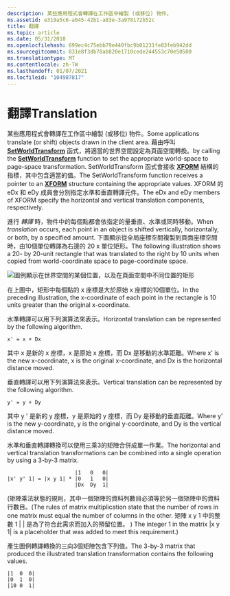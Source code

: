 ```yaml
---
description: 某些應用程式會轉譯在工作區中繪製 (或移位) 物件。
ms.assetid: e319a5c6-a045-42b1-a83e-3a978172b52c
title: 翻譯
ms.topic: article
ms.date: 05/31/2018
ms.openlocfilehash: 699ec4c75ebb79e440fbc9b01231fe83feb942dd
ms.sourcegitcommit: 831e8f3db78ab820e1710cede244553c70e50500
ms.translationtype: MT
ms.contentlocale: zh-TW
ms.lasthandoff: 01/07/2021
ms.locfileid: "104987817"
---
```

# <a name="translation"></a><span data-ttu-id="30397-103">翻譯</span><span class="sxs-lookup"><span data-stu-id="30397-103">Translation</span></span>

<span data-ttu-id="30397-104">某些應用程式會轉譯在工作區中繪製 (或移位) 物件。</span><span class="sxs-lookup"><span data-stu-id="30397-104">Some applications translate (or shift) objects drawn in the client area.</span></span> <span data-ttu-id="30397-105">藉由呼叫 [**SetWorldTransform**](/windows/desktop/api/Wingdi/nf-wingdi-setworldtransform) 函式，將適當的世界空間設定為頁面空間轉換。</span><span class="sxs-lookup"><span data-stu-id="30397-105">by calling the [**SetWorldTransform**](/windows/desktop/api/Wingdi/nf-wingdi-setworldtransform) function to set the appropriate world-space to page-space transformation.</span></span> <span data-ttu-id="30397-106">SetWorldTransform 函式會接收 [**XFORM**](/windows/win32/api/wingdi/ns-wingdi-xform) 結構的指標，其中包含適當的值。</span><span class="sxs-lookup"><span data-stu-id="30397-106">The SetWorldTransform function receives a pointer to an [**XFORM**](/windows/win32/api/wingdi/ns-wingdi-xform) structure containing the appropriate values.</span></span> <span data-ttu-id="30397-107">XFORM 的 eDx 和 eDy 成員會分別指定水準和垂直轉譯元件。</span><span class="sxs-lookup"><span data-stu-id="30397-107">The eDx and eDy members of XFORM specify the horizontal and vertical translation components, respectively.</span></span>

<span data-ttu-id="30397-108">進行 *轉譯* 時，物件中的每個點都會依指定的量垂直、水準或同時移動。</span><span class="sxs-lookup"><span data-stu-id="30397-108">When *translation* occurs, each point in an object is shifted vertically, horizontally, or both, by a specified amount.</span></span> <span data-ttu-id="30397-109">下圖顯示從全局座標空間複製到頁面座標空間時，由10個單位轉譯為右邊的 20 x 單位矩形。</span><span class="sxs-lookup"><span data-stu-id="30397-109">The following illustration shows a 20- by 20-unit rectangle that was translated to the right by 10 units when copied from world-coordinate space to page-coordinate space.</span></span>

![圖例顯示在世界空間的某個位置，以及在頁面空間中不同位置的矩形](images/cstrn-09.png)

<span data-ttu-id="30397-111">在上圖中，矩形中每個點的 x 座標是大於原始 x 座標的10個單位。</span><span class="sxs-lookup"><span data-stu-id="30397-111">In the preceding illustration, the x-coordinate of each point in the rectangle is 10 units greater than the original x-coordinate.</span></span>

<span data-ttu-id="30397-112">水準轉譯可以用下列演算法來表示。</span><span class="sxs-lookup"><span data-stu-id="30397-112">Horizontal translation can be represented by the following algorithm.</span></span>

``` syntax
x' = x + Dx 
```

<span data-ttu-id="30397-113">其中 x 是新的 x 座標，x 是原始 x 座標，而 Dx 是移動的水準距離。</span><span class="sxs-lookup"><span data-stu-id="30397-113">Where x' is the new x-coordinate, x is the original x-coordinate, and Dx is the horizontal distance moved.</span></span>

<span data-ttu-id="30397-114">垂直轉譯可以用下列演算法來表示。</span><span class="sxs-lookup"><span data-stu-id="30397-114">Vertical translation can be represented by the following algorithm.</span></span>

``` syntax
y' = y + Dy 
```

<span data-ttu-id="30397-115">其中 y ' 是新的 y 座標，y 是原始的 y 座標，而 Dy 是移動的垂直距離。</span><span class="sxs-lookup"><span data-stu-id="30397-115">Where y' is the new y-coordinate, y is the original y-coordinate, and Dy is the vertical distance moved.</span></span>

<span data-ttu-id="30397-116">水準和垂直轉譯轉換可以使用三乘3的矩陣合併成單一作業。</span><span class="sxs-lookup"><span data-stu-id="30397-116">The horizontal and vertical translation transformations can be combined into a single operation by using a 3-by-3 matrix.</span></span>

``` syntax
                      |1   0   0| 
|x' y' 1| = |x y 1| * |0   1   0| 
                      |Dx  Dy  1| 
```

<span data-ttu-id="30397-117"> (矩陣乘法狀態的規則，其中一個矩陣的資料列數目必須等於另一個矩陣中的資料行數目。</span><span class="sxs-lookup"><span data-stu-id="30397-117">(The rules of matrix multiplication state that the number of rows in one matrix must equal the number of columns in the other.</span></span> <span data-ttu-id="30397-118">矩陣 x y 1 中的整數 1 \| \| 是為了符合此需求而加入的預留位置。 ) </span><span class="sxs-lookup"><span data-stu-id="30397-118">The integer 1 in the matrix \|x y 1\| is a placeholder that was added to meet this requirement.)</span></span>

<span data-ttu-id="30397-119">產生圖例轉譯轉換的三向3個矩陣包含下列值。</span><span class="sxs-lookup"><span data-stu-id="30397-119">The 3-by-3 matrix that produced the illustrated translation transformation contains the following values.</span></span>

``` syntax
|1  0  0| 
|0  1  0| 
|10 0  1| 
```

 

 



